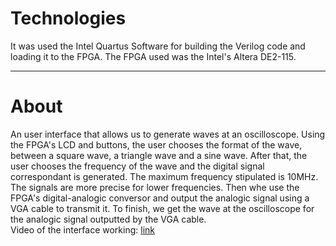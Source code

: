 # Technologies
It was used the Intel Quartus Software for building the Verilog code and loading it to the FPGA. The FPGA used was the Intel's Altera DE2-115.

---
# About
An user interface that allows us to generate waves at an oscilloscope. Using the FPGA's LCD and buttons, the user chooses the format of the wave, between a square wave, a triangle wave and a sine wave. After that, the user chooses the frequency of the wave and the digital signal correspondant is generated. The maximum frequency stipulated is 10MHz. The signals are more precise for lower frequencies. Then whe use the FPGA's digital-analogic conversor and output the analogic signal using a VGA cable to transmit it. To finish, we get the wave at the oscilloscope for the analogic signal outputted by the VGA cable.  
Video of the interface working: [link](https://www.youtube.com/watch?v=oJMHWy3O4bY)